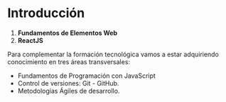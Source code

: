 # Introducción

1. **Fundamentos de Elementos Web**
2. **ReactJS**

Para complementar la formación tecnológica vamos a estar adquiriendo conocimiento en tres áreas transversales: 

* Fundamentos de Programación con JavaScript 
* Control de versiones: Git - GitHub. 
* Metodologías Ágiles de desarrollo.

